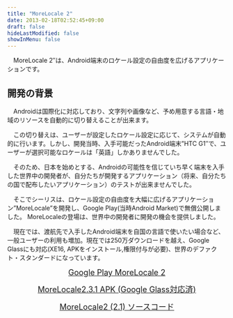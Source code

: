 ```yaml
---
title: "MoreLocale 2"
date: 2013-02-18T02:52:45+09:00
draft: false
hideLastModified: false
showInMenu: false
---
```


　MoreLocale 2&#8243;は、Android端末のロケール設定の自由度を広げるアプリケーションです。

## 開発の背景

　Androidは国際化に対応しており、文字列や画像など、予め用意する言語・地域のリソースを自動的に切り替えることが出来ます。

　この切り替えは、ユーザーが設定したロケール設定に応じて、システムが自動的に行います。しかし、開発当時、入手可能だったAndroid端末&#8221;HTC G1&#8243;で、ユーザーが選択可能なロケールは「英語」しかありませんでした。

　そのため、日本を始めとする、Androidの可能性を信じていち早く端末を入手した世界中の開発者が、自分たちが開発するアプリケーション（将来、自分たちの国で配布したいアプリケーション）のテストが出来ませんでした。

　そこでシーリスは、ロケール設定の自由度を大幅に広げるアプリケーション&#8221;MoreLocale&#8221;を開発し、Google Play(当時Android Market)で無償公開しました。 MoreLocaleの登場は、世界中の開発者に開発の機会を提供しました。

　現在では、渡航先で入手したAndroid端末を自国の言語で使いたい場合など、一般ユーザーの利用も増加。現在では250万ダウンロードを越え、Google Glassにも対応(XE16, APKをインストール,権限付与が必要)、世界のデファクト・スタンダードになっています。

<p style="text-align: center;">
  <span style="font-size: large;"><a href="https://play.google.com/store/apps/details?id=jp.co.c_lis.ccl.morelocale" target="_blank">Google Play MoreLocale 2</a></span>
</p>

<p style="text-align: center;">
  <span style="font-size: large;"><a href="https://www.c-lis.co.jp/wp-content/uploads/2013/02/MoreLocale-2.3.1.apk">MoreLocale2.3.1 APK (Google Glass対応済)</a></span>
</p>

<p style="text-align: center;">
  <span style="font-size: large;"><a href="https://www.c-lis.co.jp/wp-content/uploads/2013/02/MoreLocale2.1.0.zip" target="_blank">MoreLocale2 (2.1) ソースコード</a></span>
</p>
